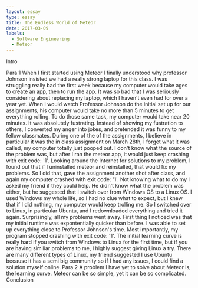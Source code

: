 ```yaml
---
layout: essay
type: essay
title: The Endless World of Meteor
date: 2017-03-09
labels:
  - Software Engineering
  - Meteor
---
```


Intro

Para 1
  When I first started using Meteor I finally understood why professor Johnson insisted we had a really strong laptop for this class. I was struggling really bad the first week because my computer would take ages to create an app, then to run the app. It was so bad that I was seriously considering about replacing my laptop, which I haven't even had for over a year yet. When I would watch Professor Johnson do the initial set up for our assignments, his computer would take no more than 5 minutes to get everything rolling. To do those same task, my computer would take near 20 minutes. It was absolutely fustrating. Instead of showing my fustration to others, I converted my anger into jokes, and pretended it was funny to my fellow classmates.
  During one of the of the assignments, I believe in particular it was the in class assignment on March 28th, I forget what it was called, my computer totally just pooped out. I don't know what the source of the problem was, but after I ran the meteor app, it would just keep crashing with exit code: '1'. Looking around the Internet for solutions to my problem, I found out that if I uninstalled meteor and reinstalled, that would fix my problems. So I did that, gave the assignment another shot after class, and again my computer crashed with exit code: '1'. Not knowing what to do my I asked my friend if they could help. He didn't know what the problem was either, but he suggested that I switch over from Windows OS to a Linux OS. I used Windows my whole life, so I had no clue what to expect, but I knew that if I did nothing, my computer would keep trolling me. So I switched over to Linux, in particular Ubuntu, and I redownloaded everything and tried it again. Surprisingly, all my problems went away.
  First thing I noticed was that my initial runtime was expontentially quicker than before. I was able to set up everything close to Professor Johnson's time. Most importantly, my program stopped crashing with exit code: '1'. The initial learning curve is really hard if you switch from Windows to Linux for the first time, but if you are having similiar problems to me, I highly suggest giving Linux a try. There are many different types of Linux, my friend suggested I use Ubuntu because it has a semi big community so if I had any issues, I could find a solution myself online.
Para 2
  A problem I have yet to solve about Meteor is, the learning curve. Meteor can be so simple, yet it can be so complicated.
Conclusion
